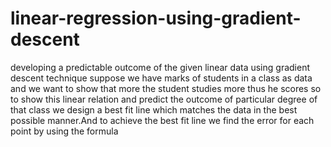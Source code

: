 # linear-regression-using-gradient-descent
developing a predictable outcome of the given linear data using gradient descent technique
suppose we have marks of students in a class as data and we want to show that more the student studies more thus he scores
so to show this linear relation and predict the outcome of particular degree of that class we design a best fit line which matches the data in the best possible manner.And to achieve the best fit line we find the error for each point by using the formula 
